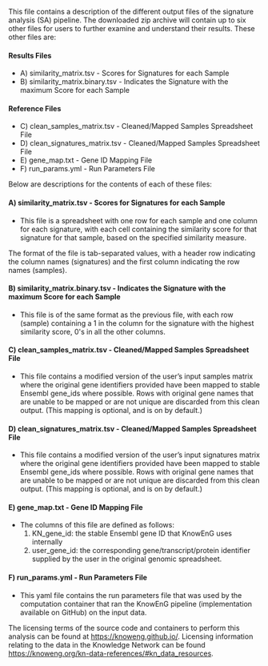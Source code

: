 This file contains a description of the different output files of the signature analysis (SA) pipeline. The downloaded zip archive will contain up to six other files for users to further examine and understand their results.  These other files are:

#### Results Files
- A) similarity_matrix.tsv - Scores for Signatures for each Sample
- B) similarity_matrix.binary.tsv - Indicates the Signature with the maximum Score for each Sample

#### Reference Files
- C) clean_samples_matrix.tsv - Cleaned/Mapped Samples Spreadsheet File
- D) clean_signatures_matrix.tsv - Cleaned/Mapped Samples Spreadsheet File
- E) gene_map.txt - Gene ID Mapping File
- F) run_params.yml - Run Parameters File

Below are descriptions for the contents of each of these files:

#### A) similarity_matrix.tsv - Scores for Signatures for each Sample
- This file is a spreadsheet with one row for each sample and one column for each signature, with each cell containing the similarity score for that signature for that sample, based on the specified similarity measure.

The format of the file is tab-separated values, with a header row indicating the column names (signatures) and the first column indicating the row names (samples).

#### B) similarity_matrix.binary.tsv - Indicates the Signature with the maximum Score for each Sample
- This file is of the same format as the previous file, with each row (sample) containing a 1 in the column for the signature with the highest similarity score, 0's in all the other columns.

#### C) clean_samples_matrix.tsv - Cleaned/Mapped Samples Spreadsheet File
- This file contains a modified version of the user’s input samples matrix where the original gene identifiers provided have been mapped to stable Ensembl gene_ids where possible.  Rows with original gene names that are unable to be mapped or are not unique are discarded from this clean output.  (This mapping is optional, and is on by default.)

#### D) clean_signatures_matrix.tsv - Cleaned/Mapped Samples Spreadsheet File
- This file contains a modified version of the user’s input signatures matrix where the original gene identifiers provided have been mapped to stable Ensembl gene_ids where possible.  Rows with original gene names that are unable to be mapped or are not unique are discarded from this clean output.  (This mapping is optional, and is on by default.)

#### E) gene_map.txt - Gene ID Mapping File
- The columns of this file are defined as follows:
  1) KN_gene_id: the stable Ensembl gene ID that KnowEnG uses internally
  2) user_gene_id: the corresponding gene/transcript/protein identifier supplied by the user in the original genomic spreadsheet.

#### F) run_params.yml - Run Parameters File
- This yaml file contains the run parameters file that was used by the computation container that ran the KnowEnG pipeline (implementation available on GitHub) on the input data.

The licensing terms of the source code and containers to perform this analysis can be found at https://knoweng.github.io/. Licensing information relating to the data in the Knowledge Network can be found https://knoweng.org/kn-data-references/#kn_data_resources.
